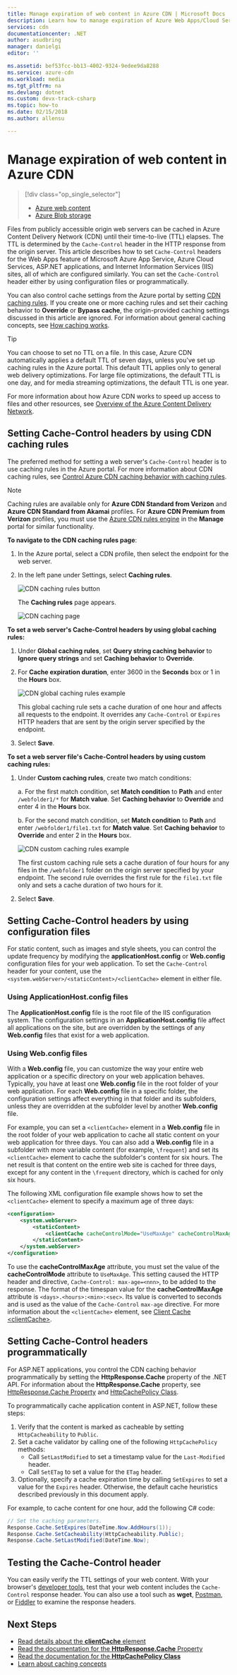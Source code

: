 ```yaml
---
title: Manage expiration of web content in Azure CDN | Microsoft Docs
description: Learn how to manage expiration of Azure Web Apps/Cloud Services, ASP.NET, or IIS content in Azure CDN.
services: cdn
documentationcenter: .NET
author: asudbring
manager: danielgi
editor: ''

ms.assetid: bef53fcc-bb13-4002-9324-9edee9da8288
ms.service: azure-cdn
ms.workload: media
ms.tgt_pltfrm: na
ms.devlang: dotnet
ms.custom: devx-track-csharp
ms.topic: how-to
ms.date: 02/15/2018
ms.author: allensu

---
```

# Manage expiration of web content in Azure CDN
> [!div class="op_single_selector"]
> * [Azure web content](cdn-manage-expiration-of-cloud-service-content.md)
> * [Azure Blob storage](cdn-manage-expiration-of-blob-content.md)
> 

Files from publicly accessible origin web servers can be cached in Azure Content Delivery Network (CDN) until their time-to-live (TTL) elapses. The TTL is determined by the `Cache-Control` header in the HTTP response from the origin server. This article describes how to set `Cache-Control` headers for the Web Apps feature of Microsoft Azure App Service, Azure Cloud Services, ASP.NET applications, and Internet Information Services (IIS) sites, all of which are configured similarly. You can set the `Cache-Control` header either by using configuration files or programmatically. 

You can also control cache settings from the Azure portal by setting [CDN caching rules](cdn-caching-rules.md). If you create one or more caching rules and set their caching behavior to **Override** or **Bypass cache**, the origin-provided caching settings discussed in this article are ignored. For information about general caching concepts, see [How caching works](cdn-how-caching-works.md).

> [!TIP]
> You can choose to set no TTL on a file. In this case, Azure CDN automatically applies a default TTL of seven days, unless you've set up caching rules in the Azure portal. This default TTL applies only to general web delivery optimizations. For large file optimizations, the default TTL is one day, and for media streaming optimizations, the default TTL is one year.
> 
> For more information about how Azure CDN works to speed up access to files and other resources, see [Overview of the Azure Content Delivery Network](cdn-overview.md).
> 

## Setting Cache-Control headers by using CDN caching rules
The preferred method for setting a web server's `Cache-Control` header is to use caching rules in the Azure portal. For more information about CDN caching rules, see [Control Azure CDN caching behavior with caching rules](cdn-caching-rules.md).

> [!NOTE] 
> Caching rules are available only for **Azure CDN Standard from Verizon** and **Azure CDN Standard from Akamai** profiles. For **Azure CDN Premium from Verizon** profiles, you must use the [Azure CDN rules engine](./cdn-verizon-premium-rules-engine.md) in the **Manage** portal for similar functionality.

**To navigate to the CDN caching rules page**:

1. In the Azure portal, select a CDN profile, then select the endpoint for the web server.

1. In the left pane under Settings, select **Caching rules**.

   ![CDN caching rules button](./media/cdn-manage-expiration-of-cloud-service-content/cdn-caching-rules-btn.png)

   The **Caching rules** page appears.

   ![CDN caching page](./media/cdn-manage-expiration-of-cloud-service-content/cdn-caching-page.png)


**To set a web server's Cache-Control headers by using global caching rules:**

1. Under **Global caching rules**, set **Query string caching behavior** to **Ignore query strings** and set **Caching behavior** to **Override**.
      
1. For **Cache expiration duration**, enter 3600 in the **Seconds** box or 1 in the **Hours** box. 

   ![CDN global caching rules example](./media/cdn-manage-expiration-of-cloud-service-content/cdn-global-caching-rules-example.png)

   This global caching rule sets a cache duration of one hour and affects all requests to the endpoint. It overrides any `Cache-Control` or `Expires` HTTP headers that are sent by the origin server specified by the endpoint.   

1. Select **Save**.

**To set a web server file's Cache-Control headers by using custom caching rules:**

1. Under **Custom caching rules**, create two match conditions:

     a. For the first match condition, set **Match condition** to **Path** and enter `/webfolder1/*` for **Match value**. Set **Caching behavior** to **Override** and enter 4 in the **Hours** box.

     b. For the second match condition, set **Match condition** to **Path** and enter `/webfolder1/file1.txt` for **Match value**. Set **Caching behavior** to **Override** and enter 2 in the **Hours** box.

    ![CDN custom caching rules example](./media/cdn-manage-expiration-of-cloud-service-content/cdn-custom-caching-rules-example.png)

    The first custom caching rule sets a cache duration of four hours for any files in the `/webfolder1` folder on the origin server specified by your endpoint. The second rule overrides the first rule for the `file1.txt` file only and sets a cache duration of two hours for it.

1. Select **Save**.


## Setting Cache-Control headers by using configuration files
For static content, such as images and style sheets, you can control the update frequency by modifying the **applicationHost.config** or **Web.config** configuration files for your web application. To set the `Cache-Control` header for your content, use the `<system.webServer>/<staticContent>/<clientCache>` element in either file.

### Using ApplicationHost.config files
The **ApplicationHost.config** file is the root file of the IIS configuration system. The configuration settings in an **ApplicationHost.config** file affect all applications on the site, but are overridden by the settings of any **Web.config** files that exist for a web application.

### Using Web.config files
With a **Web.config** file, you can customize the way your entire web application or a specific directory on your web application behaves. Typically, you have at least one **Web.config** file in the root folder of your web application. For each **Web.config** file in a specific folder, the configuration settings affect everything in that folder and its subfolders, unless they are overridden at the subfolder level by another **Web.config** file. 

For example, you can set a `<clientCache>` element in a **Web.config** file in the root folder of your web application to cache all static content on your web application for three days. You can also add a **Web.config** file in a subfolder with more variable content (for example, `\frequent`) and set its `<clientCache>` element to cache the subfolder's content for six hours. The net result is that content on the entire web site is cached for three days, except for any content in the `\frequent` directory, which is cached for only six hours.  

The following XML configuration file example shows how to set the `<clientCache>` element to specify a maximum age of three days:  

```xml
<configuration>
    <system.webServer>
        <staticContent>
            <clientCache cacheControlMode="UseMaxAge" cacheControlMaxAge="3.00:00:00" />
        </staticContent>
    </system.webServer>
</configuration>
```

To use the **cacheControlMaxAge** attribute, you must set the value of the **cacheControlMode** attribute to `UseMaxAge`. This setting caused the HTTP header and directive, `Cache-Control: max-age=<nnn>`, to be added to the response. The format of the timespan value for the **cacheControlMaxAge** attribute is `<days>.<hours>:<min>:<sec>`. Its value is converted to seconds and is used as the value of the `Cache-Control` `max-age` directive. For more information about the `<clientCache>` element, see [Client Cache \<clientCache>](https://www.iis.net/ConfigReference/system.webServer/staticContent/clientCache).  

## Setting Cache-Control headers programmatically
For ASP.NET applications, you control the CDN caching behavior programmatically by setting the **HttpResponse.Cache** property of the .NET API. For information about the **HttpResponse.Cache** property, see [HttpResponse.Cache Property](/dotnet/api/system.web.httpresponse.cache#System_Web_HttpResponse_Cache) and [HttpCachePolicy Class](/dotnet/api/system.web.httpcachepolicy).  

To programmatically cache application content in ASP.NET, follow these steps:
   1. Verify that the content is marked as cacheable by setting `HttpCacheability` to `Public`. 
   1. Set a cache validator by calling one of the following `HttpCachePolicy` methods:
      - Call `SetLastModified` to set a timestamp value for the `Last-Modified` header.
      - Call `SetETag` to set a value for the `ETag` header.
   1. Optionally, specify a cache expiration time by calling `SetExpires` to set a value for the `Expires` header. Otherwise, the default cache heuristics described previously in this document apply.

For example, to cache content for one hour, add the following C# code:  

```csharp
// Set the caching parameters.
Response.Cache.SetExpires(DateTime.Now.AddHours(1));
Response.Cache.SetCacheability(HttpCacheability.Public);
Response.Cache.SetLastModified(DateTime.Now);
```

## Testing the Cache-Control header
You can easily verify the TTL settings of your web content. With your browser's [developer tools](https://developer.microsoft.com/microsoft-edge/platform/documentation/f12-devtools-guide/), test that your web content includes the `Cache-Control` response header. You can also use a tool such as **wget**, [Postman](https://www.getpostman.com/), or [Fiddler](https://www.telerik.com/fiddler) to examine the response headers.

## Next Steps
* [Read details about the **clientCache** element](https://www.iis.net/ConfigReference/system.webServer/staticContent/clientCache)
* [Read the documentation for the **HttpResponse.Cache** Property](/dotnet/api/system.web.httpresponse.cache#System_Web_HttpResponse_Cache) 
* [Read the documentation for the **HttpCachePolicy Class**](/dotnet/api/system.web.httpcachepolicy)  
* [Learn about caching concepts](cdn-how-caching-works.md)